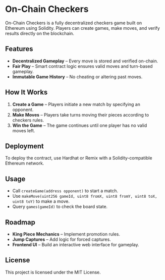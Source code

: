 # On-Chain Checkers

On-Chain Checkers is a fully decentralized checkers game built on Ethereum using Solidity. Players can create games, make moves, and verify results directly on the blockchain.

## Features
- **Decentralized Gameplay** – Every move is stored and verified on-chain.
- **Fair Play** – Smart contract logic ensures valid moves and turn-based gameplay.
- **Immutable Game History** – No cheating or altering past moves.

## How It Works
1. **Create a Game** – Players initiate a new match by specifying an opponent.
2. **Make Moves** – Players take turns moving their pieces according to checkers rules. 
3. **Win the Game** – The game continues until one player has no valid moves left.

## Deployment 
To deploy the contract, use Hardhat or Remix with a Solidity-compatible Ethereum network.

## Usage
- Call `createGame(address opponent)` to start a match.
- Use `makeMove(uint256 gameId, uint8 fromX, uint8 fromY, uint8 toX, uint8 toY)` to make a move.
- Query `games(gameId)` to check the board state.

## Roadmap
- **King Piece Mechanics** – Implement promotion rules.
- **Jump Captures** – Add logic for forced captures.
- **Frontend UI** – Build an interactive web interface for gameplay.

## License
This project is licensed under the MIT License.


